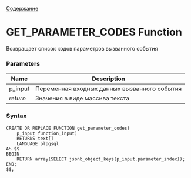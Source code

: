 [Содержание](index.md)

# **GET_PARAMETER_CODES Function**
Возвращает список кодов параметров вызванного события

### Parameters
| Name     | Description                                  |
|----------|----------------------------------------------|
| p_input  | Переменная входных данных вызванного события |
| *return* | Значения в виде массива текста               |

### Syntax
    CREATE OR REPLACE FUNCTION get_parameter_codes(
        p_input function_input)
        RETURNS text[]
        LANGUAGE plpgsql
    AS $$
    BEGIN
        RETURN array(SELECT jsonb_object_keys(p_input.parameter_index));
    END;
    $$;
